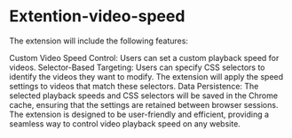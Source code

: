 # Extention-video-speed
The extension will include the following features:

Custom Video Speed Control: Users can set a custom playback speed for videos.
Selector-Based Targeting: Users can specify CSS selectors to identify the videos they want to modify. The extension will apply the speed settings to videos that match these selectors.
Data Persistence: The selected playback speeds and CSS selectors will be saved in the Chrome cache, ensuring that the settings are retained between browser sessions.
The extension is designed to be user-friendly and efficient, providing a seamless way to control video playback speed on any website.

